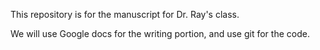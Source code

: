 This repository is for the manuscript for Dr. Ray's class.

We will use Google docs for the writing portion, and use git for the code.
